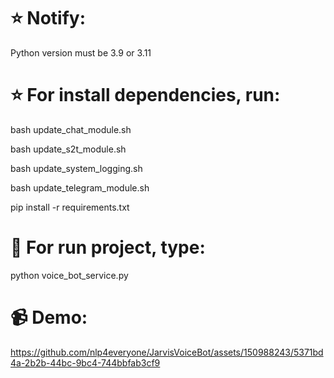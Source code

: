 # ⭐ Notify: 
Python version must be 3.9 or 3.11

# ⭐ For install dependencies, run:
bash update_chat_module.sh

bash update_s2t_module.sh

bash update_system_logging.sh

bash update_telegram_module.sh

pip install -r requirements.txt

# 🚀 For run project, type:

python voice_bot_service.py

# 📹 Demo: 

https://github.com/nlp4everyone/JarvisVoiceBot/assets/150988243/5371bd4a-2b2b-44bc-9bc4-744bbfab3cf9

